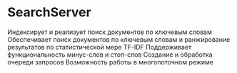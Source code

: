 # SearchServer
Индексирует и реализует поиск документов по ключевым словам
Обеспечивает поиск документов по ключевым словам и ранжирование результатов по статистической мере TF-IDF
Поддерживает функциональность минус-слов и стоп-слов
Создание и обработка очереди запросов
Возможность работы в многопоточном режиме

